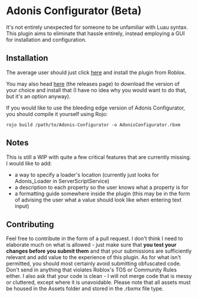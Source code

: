 # Adonis Configurator (Beta)

It's not entirely unexpected for someone to be unfamiliar with Luau syntax. This plugin aims to eliminate that hassle entirely, instead employing a GUI for installation and configuration.

## Installation

The average user should just click [here](https://www.roblox.com/library/8359267635/Adonis-Configurator) and install the plugin from Roblox.

You may also head [here](https://github.com/happyman090/Adonis-Configurator/releases) (the releases page) to download the version of your choice and install that (I have no idea why you would want to do that, but it's an option anyway).

If you would like to use the bleeding edge version of Adonis Configurator, you should compile it yourself using Rojo:

`rojo build /path/to/Adonis-Configurator -o AdonisConfigurator.rbxm`

## Notes

This is still a WIP with quite a few critical features that are currently missing. I would like to add:
- a way to specify a loader's location (currently just looks for Adonis_Loader in ServerScriptService)
- a description to each property so the user knows what a property is for
- a formatting guide somewhere inside the plugin (this may be in the form of advising the user what a value should look like when entering text input)

## Contributing

Feel free to contribute in the form of a pull request. I don't think I need to elaborate much on what is allowed - just make sure that **you test your changes before you submit them** and that your submissions are sufficiently relevant and add value to the experience of this plugin. As for what isn't permitted, you should most certainly avoid submitting obfuscated code. Don't send in anything that violates Roblox's TOS or Community Rules either. I also ask that your code is clean - I will not merge code that is messy or cluttered, except where it is unavoidable.
Please note that all assets must be housed in the Assets folder and stored in the .rbxmx file type.
